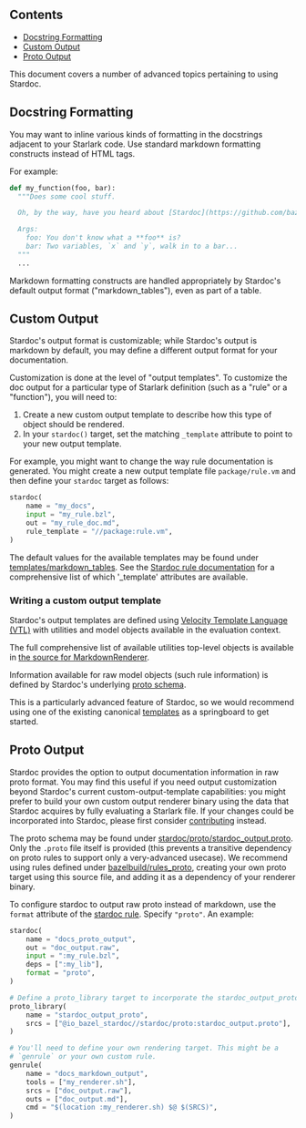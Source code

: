 <nav class="toc">
  <h2>Contents</h2>
  <ul>
    <li><a href="#docstring-formatting">Docstring Formatting</a></li>
    <li><a href="#custom-output">Custom Output</a></li>
    <li><a href="#proto-output">Proto Output</a></li>
  </ul>
</nav>

This document covers a number of advanced topics pertaining to using Stardoc.


<a name="docstring-formatting"></a>
## Docstring Formatting

You may want to inline various kinds of formatting in the docstrings adjacent
to your Starlark code. Use standard markdown formatting constructs instead of
HTML tags.

For example:
```python
def my_function(foo, bar):
  """Does some cool stuff.

  Oh, by the way, have you heard about [Stardoc](https://github.com/bazelbuild/stardoc)?

  Args:
    foo: You don't know what a **foo** is?
    bar: Two variables, `x` and `y`, walk in to a bar...
  """
  ...
```

Markdown formatting constructs are handled appropriately by Stardoc's default
output format ("markdown_tables"), even as part of a table.


<a name="custom-output"></a>
## Custom Output

Stardoc's output format is customizable; while Stardoc's output is markdown
by default, you may define a different output format for your documentation.

Customization is done at the level of "output templates". To customize the
doc output for a particular type of Starlark definition (such as a "rule" or a
"function"), you will need to:

1. Create a new custom output template to describe how this type of object should
   be rendered.
2. In your `stardoc()` target, set the matching `_template` attribute to point to
   your new output template.

For example, you might want to change the way rule documentation is generated.
You might create a new output template file `package/rule.vm` and then define your
`stardoc` target as follows:

```python
stardoc(
    name = "my_docs",
    input = "my_rule.bzl",
    out = "my_rule_doc.md",
    rule_template = "//package:rule.vm",
)
```

The default values for the available templates may be found under
[templates/markdown_tables](../stardoc/templates/markdown_tables). See the
[Stardoc rule documentation](stardoc_rule.md) for a comprehensive list of which
'_template' attributes are available.


### Writing a custom output template

Stardoc's output templates are defined using
[Velocity Template Language (VTL)](https://velocity.apache.org/engine/1.7/user-guide.html)
with utilities and model objects available in the evaluation context.

The full comprehensive list of available utilities top-level objects is available in
[the source for MarkdownRenderer](https://github.com/bazelbuild/bazel/blob/3fcfbe14ddec34889c5e3fe33415af2cf9124e7c/src/main/java/com/google/devtools/build/skydoc/rendering/MarkdownRenderer.java#L100).

Information available for raw model objects (such rule information) is defined by
Stardoc's underlying [proto schema](https://github.com/bazelbuild/bazel/blob/5eeccd8a647df10d154d3b86e9732e7f263c96db/src/main/java/com/google/devtools/build/skydoc/rendering/proto/stardoc_output.proto).

This is a particularly advanced feature of Stardoc, so we would recommend using
one of the existing canonical [templates](../stardoc/templates/markdown_tables) as a
springboard to get started.


<a name="proto-output"></a>
## Proto Output

Stardoc provides the option to output documentation information in raw proto
format. You may find this useful if you need output customization beyond
Stardoc's current custom-output-template capabilities: you might prefer to build
your own custom output renderer binary using the data that Stardoc acquires by
fully evaluating a Starlark file. If your changes could be incorporated into
Stardoc, please first consider [contributing](contributing.md) instead.

The proto schema may be found under
[stardoc/proto/stardoc_output.proto](../stardoc/proto/stardoc_output.proto).
Only the `.proto` file itself is provided (this prevents a transitive dependency on
proto rules to support only a very-advanced usecase). We recommend using rules
defined under
[bazelbuild/rules_proto](https://github.com/bazelbuild/rules_proto), creating
your own proto target using this source file, and adding it as a dependency of
your renderer binary.

To configure stardoc to output raw proto instead of markdown, use the `format`
attribute of the [stardoc rule](stardoc_rule.md#stardoc-format). Specify `"proto"`.
An example:

```python
stardoc(
    name = "docs_proto_output",
    out = "doc_output.raw",
    input = ":my_rule.bzl",
    deps = [":my_lib"],
    format = "proto",
)

# Define a proto_library target to incorporate the stardoc_output_proto
proto_library(
    name = "stardoc_output_proto",
    srcs = ["@io_bazel_stardoc//stardoc/proto:stardoc_output.proto"],
)

# You'll need to define your own rendering target. This might be a
# `genrule` or your own custom rule.
genrule(
    name = "docs_markdown_output",
    tools = ["my_renderer.sh"],
    srcs = ["doc_output.raw"],
    outs = ["doc_output.md"],
    cmd = "$(location :my_renderer.sh) $@ $(SRCS)",
)
```
